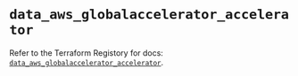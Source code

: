 # `data_aws_globalaccelerator_accelerator`

Refer to the Terraform Registory for docs: [`data_aws_globalaccelerator_accelerator`](https://www.terraform.io/docs/providers/aws/d/globalaccelerator_accelerator).
